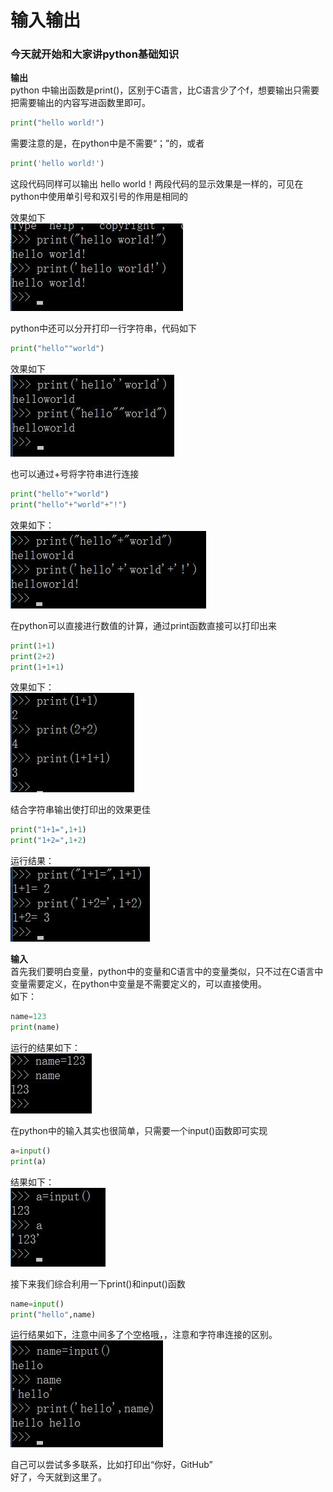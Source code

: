 # 输入输出
### 今天就开始和大家讲python基础知识
**输出**  
python 中输出函数是print()，区别于C语言，比C语言少了个f，想要输出只需要把需要输出的内容写进函数里即可。  
```python
print("hello world!")
```
需要注意的是，在python中是不需要“；”的，或者  
```python
print('hello world!')
```
这段代码同样可以输出 hello world！两段代码的显示效果是一样的，可见在python中使用单引号和双引号的作用是相同的  

效果如下  
![04-01](wiki/image/python/04/04-01.jpg)  

python中还可以分开打印一行字符串，代码如下  
```python
print("hello""world")
```
效果如下  
![04-02](wiki/image/python/04/04-02.jpg)  

也可以通过+号将字符串进行连接  
```python
print("hello"+"world")
print("hello"+"world"+"!")
```
效果如下：  
![04-03](wiki/image/python/04/04-03.jpg)  

在python可以直接进行数值的计算，通过print函数直接可以打印出来  
```python
print(1+1)
print(2+2)
print(1+1+1)
```
效果如下：  
![04-04](wiki/image/python/04/04-04.jpg)  

结合字符串输出使打印出的效果更佳  
```python
print("1+1=",1+1)
print("1+2=",1+2)
```
运行结果：  
![04-05](wiki/image/python/04/04-05.jpg)  

**输入**  
首先我们要明白变量，python中的变量和C语言中的变量类似，只不过在C语言中变量需要定义，在python中变量是不需要定义的，可以直接使用。  
如下：  
```python
name=123
print(name)
```
运行的结果如下：  
![04-06](wiki/image/python/04/04-06.jpg)  

在python中的输入其实也很简单，只需要一个input()函数即可实现  
```python
a=input()
print(a)
```
结果如下：  
![04-07](wiki/image/python/04/04-07.jpg)  

接下来我们综合利用一下print()和input()函数  
```python
name=input()
print("hello",name)
```
运行结果如下，注意中间多了个空格哦，，注意和字符串连接的区别。  
![04-08](wiki/image/python/04/04-08.jpg)  

自己可以尝试多多联系，比如打印出“你好，GitHub”  
好了，今天就到这里了。  
